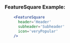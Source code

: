 ### FeatureSquare Example:

```jsx
    <FeatureSquare
      header='Header'
      subheader='Subheader'
      icon='veryPopular'
    />
```
